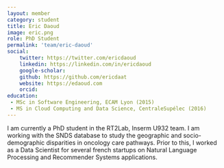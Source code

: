 ```yaml
---
layout: member
category: student
title: Eric Daoud
image: eric.png
role: PhD Student
permalink: 'team/eric-daoud'
social:
    twitter: https://twitter.com/ericdaoud
    linkedin: https://linkedin.com/in/ericdaoud
    google-scholar:
    github: https://github.com/ericdaat
    website: https://edaoud.com
    orcid:
education:
 - MSc in Software Engineering, ECAM Lyon (2015)
 - MS in Cloud Computing and Data Science, CentraleSupélec (2016)
---
```


I am currently a PhD student in the RT2Lab, Inserm U932 team. I am working with the SNDS database to study the geographic and socio-demographic disparities in oncology care pathways. Prior to this, I worked as a Data Scientist for several french startups on Natural Language Processing and Recommender Systems applications.
